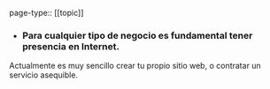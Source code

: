 page-type:: [[topic]]
- ### Para cualquier tipo de negocio es fundamental tener presencia en Internet.

Actualmente es muy sencillo crear tu propio sitio web, o contratar un servicio asequible.


